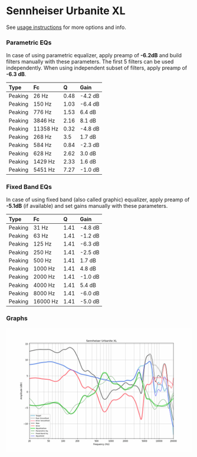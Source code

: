 # Sennheiser Urbanite XL
See [usage instructions](https://github.com/jaakkopasanen/AutoEq#usage) for more options and info.

### Parametric EQs
In case of using parametric equalizer, apply preamp of **-6.2dB** and build filters manually
with these parameters. The first 5 filters can be used independently.
When using independent subset of filters, apply preamp of **-6.3 dB**.

| Type    | Fc       |    Q | Gain    |
|:--------|:---------|:-----|:--------|
| Peaking | 26 Hz    | 0.48 | -4.2 dB |
| Peaking | 150 Hz   | 1.03 | -6.4 dB |
| Peaking | 776 Hz   | 1.53 | 6.4 dB  |
| Peaking | 3846 Hz  | 2.16 | 8.1 dB  |
| Peaking | 11358 Hz | 0.32 | -4.8 dB |
| Peaking | 268 Hz   | 3.5  | 1.7 dB  |
| Peaking | 584 Hz   | 0.84 | -2.3 dB |
| Peaking | 628 Hz   | 2.62 | 3.0 dB  |
| Peaking | 1429 Hz  | 2.33 | 1.6 dB  |
| Peaking | 5451 Hz  | 7.27 | -1.0 dB |

### Fixed Band EQs
In case of using fixed band (also called graphic) equalizer, apply preamp of **-5.1dB**
(if available) and set gains manually with these parameters.

| Type    | Fc       |    Q | Gain    |
|:--------|:---------|:-----|:--------|
| Peaking | 31 Hz    | 1.41 | -4.8 dB |
| Peaking | 63 Hz    | 1.41 | -1.2 dB |
| Peaking | 125 Hz   | 1.41 | -6.3 dB |
| Peaking | 250 Hz   | 1.41 | -2.5 dB |
| Peaking | 500 Hz   | 1.41 | 1.7 dB  |
| Peaking | 1000 Hz  | 1.41 | 4.8 dB  |
| Peaking | 2000 Hz  | 1.41 | -1.0 dB |
| Peaking | 4000 Hz  | 1.41 | 5.4 dB  |
| Peaking | 8000 Hz  | 1.41 | -6.0 dB |
| Peaking | 16000 Hz | 1.41 | -5.0 dB |

### Graphs
![](./Sennheiser%20Urbanite%20XL.png)